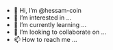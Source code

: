- 👋 Hi, I’m @hessam-coin
- 👀 I’m interested in ...
- 🌱 I’m currently learning ...
- 💞️ I’m looking to collaborate on ...
- 📫 How to reach me ...

<!---
hessam-coin/hessam-coin is a ✨ special ✨ repository because its `README.md` (this file) appears on your GitHub profile.
You can click the Preview link to take a look at your changes.
--->
